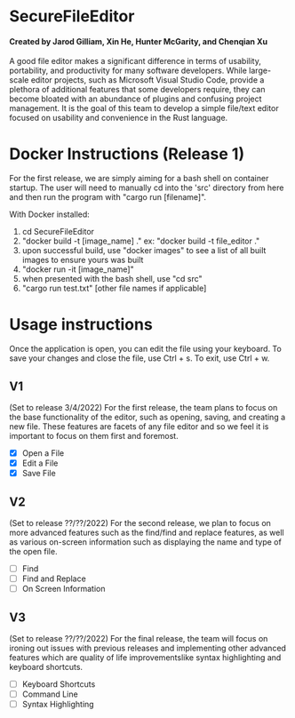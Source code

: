 # SecureFileEditor
#### Created by Jarod Gilliam, Xin He, Hunter McGarity, and Chenqian Xu
A good file editor makes a significant difference in terms of usability, portability, and productivity for many software developers. While large-scale editor projects, such as Microsoft Visual Studio Code, provide a plethora of additional features that some developers require, they can become bloated with an abundance of plugins and confusing project management. It is the goal of this team to develop a simple file/text editor focused on usability and convenience in the Rust language.

# Docker Instructions (Release 1)
For the first release, we are simply aiming for a bash shell on container startup. The user will need to manually cd into the 'src' directory from here and then
run the program with "cargo run [filename]".

With Docker installed:
1) cd SecureFileEditor
2) "docker build -t [image_name] ."
    ex: "docker build -t file_editor ."
3) upon successful build, use "docker images" to see a list of all built images to ensure yours was built
4) "docker run -it [image_name]"
5) when presented with the bash shell, use "cd src"
6) "cargo run test.txt" [other file names if applicable]

# Usage instructions
Once the application is open, you can edit the file using your keyboard.
To save your changes and close the file, use Ctrl + s.
To exit, use Ctrl + w.


## V1
(Set to release 3/4/2022)
For the first release, the team plans to focus on the base functionality of the editor, such as opening, saving, and creating a new file. These features are facets of any file editor and so we feel it is important to focus on them first and foremost.
* [x] Open a File
* [x] Edit a File
* [x] Save File

## V2
(Set to release ??/??/2022)
For the second release, we plan to focus on more advanced features such as the find/find and replace features, as well as various on-screen information such as displaying the name and type of the open file. 
* [ ] Find
* [ ] Find and Replace
* [ ] On Screen Information

## V3
(Set to release ??/??/2022)
For the final release, the team will focus on ironing out issues with previous releases and implementing other advanced features which are quality of life improvementslike  syntax highlighting and keyboard shortcuts.
* [ ] Keyboard Shortcuts
* [ ] Command Line
* [ ] Syntax Highlighting
